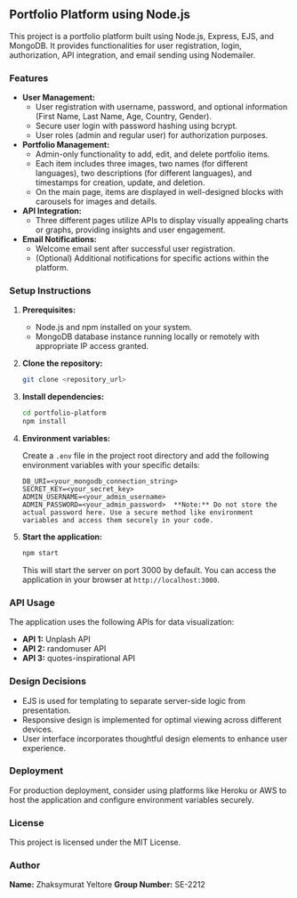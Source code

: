 ## Portfolio Platform using Node.js

This project is a portfolio platform built using Node.js, Express, EJS, and MongoDB. It provides functionalities for user registration, login, authorization, API integration, and email sending using Nodemailer.

### Features

* **User Management:**
    * User registration with username, password, and optional information (First Name, Last Name, Age, Country, Gender).
    * Secure user login with password hashing using bcrypt.
    * User roles (admin and regular user) for authorization purposes.
* **Portfolio Management:**
    * Admin-only functionality to add, edit, and delete portfolio items.
    * Each item includes three images, two names (for different languages), two descriptions (for different languages), and timestamps for creation, update, and deletion.
    * On the main page, items are displayed in well-designed blocks with carousels for images and details.
* **API Integration:**
    * Three different pages utilize APIs to display visually appealing charts or graphs, providing insights and user engagement.
* **Email Notifications:**
    * Welcome email sent after successful user registration.
    * (Optional) Additional notifications for specific actions within the platform.

### Setup Instructions

1. **Prerequisites:**
    * Node.js and npm installed on your system.
    * MongoDB database instance running locally or remotely with appropriate IP access granted.
2. **Clone the repository:**

   ```bash
   git clone <repository_url>
   ```

3. **Install dependencies:**

   ```bash
   cd portfolio-platform
   npm install
   ```

4. **Environment variables:**

   Create a `.env` file in the project root directory and add the following environment variables with your specific details:

   ```
   DB_URI=<your_mongodb_connection_string>
   SECRET_KEY=<your_secret_key>
   ADMIN_USERNAME=<your_admin_username>
   ADMIN_PASSWORD=<your_admin_password>  **Note:** Do not store the actual password here. Use a secure method like environment variables and access them securely in your code.
   ```

5. **Start the application:**

   ```bash
   npm start
   ```

   This will start the server on port 3000 by default. You can access the application in your browser at `http://localhost:3000`.

### API Usage

The application uses the following APIs for data visualization:

* **API 1:** Unplash API
* **API 2:** randomuser API
* **API 3:** quotes-inspirational API

### Design Decisions

* EJS is used for templating to separate server-side logic from presentation.
* Responsive design is implemented for optimal viewing across different devices.
* User interface incorporates thoughtful design elements to enhance user experience.

### Deployment

For production deployment, consider using platforms like Heroku or AWS to host the application and configure environment variables securely.

### License

This project is licensed under the MIT License.

### Author

**Name:** Zhaksymurat Yeltore
**Group Number:** SE-2212

